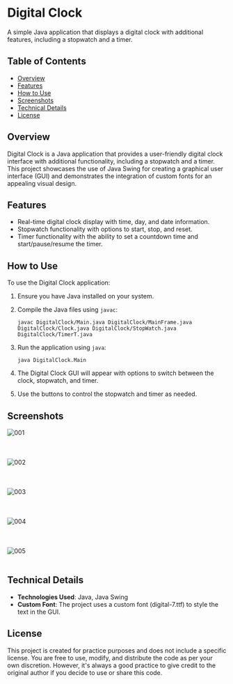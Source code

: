 # Digital Clock

A simple Java application that displays a digital clock with additional features, including a stopwatch and a timer.

## Table of Contents
- [Overview](#overview)
- [Features](#features)
- [How to Use](#how-to-use)
- [Screenshots](#screenshots)
- [Technical Details](#technical-details)
- [License](#license)

## Overview

Digital Clock is a Java application that provides a user-friendly digital clock interface with additional functionality, including a stopwatch and a timer. This project showcases the use of Java Swing for creating a graphical user interface (GUI) and demonstrates the integration of custom fonts for an appealing visual design.

## Features

- Real-time digital clock display with time, day, and date information.
- Stopwatch functionality with options to start, stop, and reset.
- Timer functionality with the ability to set a countdown time and start/pause/resume the timer.

## How to Use

To use the Digital Clock application:

1. Ensure you have Java installed on your system.

2. Compile the Java files using `javac`:
    ```
    javac DigitalClock/Main.java DigitalClock/MainFrame.java DigitalClock/Clock.java DigitalClock/StopWatch.java DigitalClock/TimerT.java
3. Run the application using `java`:
    ```
    java DigitalClock.Main
4. The Digital Clock GUI will appear with options to switch between the clock, stopwatch, and timer.

5. Use the buttons to control the stopwatch and timer as needed.

## Screenshots

![001](Images/001.png)
<br><br><br><br>
![002](Images/002.png)
<br><br><br><br>
![003](Images/003.png)
<br><br><br><br>
![004](Images/004.png)
<br><br><br><br>
![005](Images/005.png)
<br><br>

## Technical Details

- **Technologies Used**: Java, Java Swing
- **Custom Font**: The project uses a custom font (digital-7.ttf) to style the text in the GUI.

## License

This project is created for practice purposes and does not include a specific license. You are free to use, modify, and distribute the code as per your own discretion. However, it's always a good practice to give credit to the original author if you decide to use or share this code.
